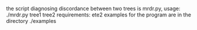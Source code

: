 the script diagnosing discordance between two trees is mrdr.py,
usage:
  ./mrdr.py tree1 tree2
requirements:
  ete2
examples for the program are in the directory ./examples
